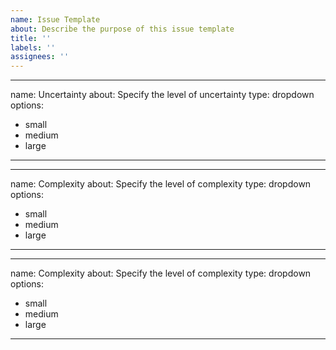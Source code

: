 ```yaml
---
name: Issue Template
about: Describe the purpose of this issue template
title: ''
labels: ''
assignees: ''
---
```


---
name: Uncertainty
about: Specify the level of uncertainty
type: dropdown
options:
  - small
  - medium
  - large
---


---
name: Complexity
about: Specify the level of complexity
type: dropdown
options:
  - small
  - medium
  - large
---

---
name: Complexity
about: Specify the level of complexity
type: dropdown
options:
  - small
  - medium
  - large
---


<!-- Add any additional sections or instructions here -->
